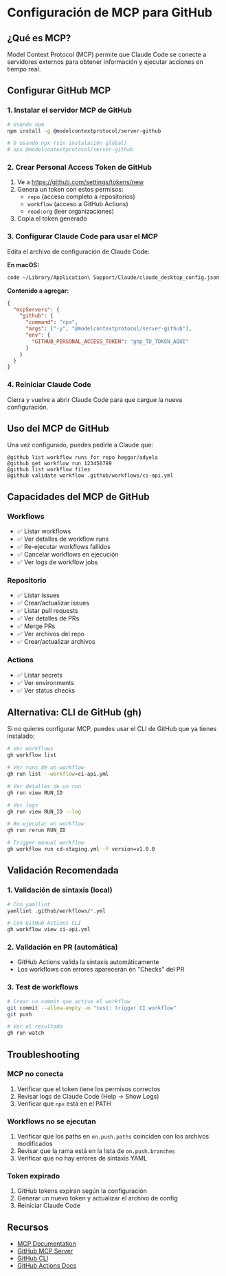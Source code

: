 # Configuración de MCP para GitHub

## ¿Qué es MCP?

Model Context Protocol (MCP) permite que Claude Code se conecte a servidores externos para obtener información y ejecutar acciones en tiempo real.

## Configurar GitHub MCP

### 1. Instalar el servidor MCP de GitHub

```bash
# Usando npm
npm install -g @modelcontextprotocol/server-github

# O usando npx (sin instalación global)
# npx @modelcontextprotocol/server-github
```

### 2. Crear Personal Access Token de GitHub

1. Ve a https://github.com/settings/tokens/new
2. Genera un token con estos permisos:
   - `repo` (acceso completo a repositorios)
   - `workflow` (acceso a GitHub Actions)
   - `read:org` (leer organizaciones)
3. Copia el token generado

### 3. Configurar Claude Code para usar el MCP

Edita el archivo de configuración de Claude Code:

**En macOS:**

```bash
code ~/Library/Application\ Support/Claude/claude_desktop_config.json
```

**Contenido a agregar:**

```json
{
  "mcpServers": {
    "github": {
      "command": "npx",
      "args": ["-y", "@modelcontextprotocol/server-github"],
      "env": {
        "GITHUB_PERSONAL_ACCESS_TOKEN": "ghp_TU_TOKEN_AQUI"
      }
    }
  }
}
```

### 4. Reiniciar Claude Code

Cierra y vuelve a abrir Claude Code para que cargue la nueva configuración.

## Uso del MCP de GitHub

Una vez configurado, puedes pedirle a Claude que:

```
@github list workflow runs for repo heggar/adyela
@github get workflow run 123456789
@github list workflow files
@github validate workflow .github/workflows/ci-api.yml
```

## Capacidades del MCP de GitHub

### Workflows

- ✅ Listar workflows
- ✅ Ver detalles de workflow runs
- ✅ Re-ejecutar workflows fallidos
- ✅ Cancelar workflows en ejecución
- ✅ Ver logs de workflow jobs

### Repositorio

- ✅ Listar issues
- ✅ Crear/actualizar issues
- ✅ Listar pull requests
- ✅ Ver detalles de PRs
- ✅ Merge PRs
- ✅ Ver archivos del repo
- ✅ Crear/actualizar archivos

### Actions

- ✅ Listar secrets
- ✅ Ver environments
- ✅ Ver status checks

## Alternativa: CLI de GitHub (gh)

Si no quieres configurar MCP, puedes usar el CLI de GitHub que ya tienes instalado:

```bash
# Ver workflows
gh workflow list

# Ver runs de un workflow
gh run list --workflow=ci-api.yml

# Ver detalles de un run
gh run view RUN_ID

# Ver logs
gh run view RUN_ID --log

# Re-ejecutar un workflow
gh run rerun RUN_ID

# Trigger manual workflow
gh workflow run cd-staging.yml -f version=v1.0.0
```

## Validación Recomendada

### 1. Validación de sintaxis (local)

```bash
# Con yamllint
yamllint .github/workflows/*.yml

# Con GitHub Actions CLI
gh workflow view ci-api.yml
```

### 2. Validación en PR (automática)

- GitHub Actions valida la sintaxis automáticamente
- Los workflows con errores aparecerán en "Checks" del PR

### 3. Test de workflows

```bash
# Crear un commit que active el workflow
git commit --allow-empty -m "test: trigger CI workflow"
git push

# Ver el resultado
gh run watch
```

## Troubleshooting

### MCP no conecta

1. Verificar que el token tiene los permisos correctos
2. Revisar logs de Claude Code (Help → Show Logs)
3. Verificar que `npx` está en el PATH

### Workflows no se ejecutan

1. Verificar que los paths en `on.push.paths` coinciden con los archivos modificados
2. Revisar que la rama está en la lista de `on.push.branches`
3. Verificar que no hay errores de sintaxis YAML

### Token expirado

1. GitHub tokens expiran según la configuración
2. Generar un nuevo token y actualizar el archivo de config
3. Reiniciar Claude Code

## Recursos

- [MCP Documentation](https://modelcontextprotocol.io)
- [GitHub MCP Server](https://github.com/modelcontextprotocol/servers/tree/main/src/github)
- [GitHub CLI](https://cli.github.com/)
- [GitHub Actions Docs](https://docs.github.com/en/actions)
